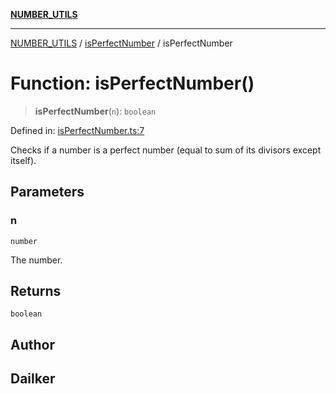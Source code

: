 [**NUMBER_UTILS**](../../README.md)

***

[NUMBER_UTILS](../../README.md) / [isPerfectNumber](../README.md) / isPerfectNumber

# Function: isPerfectNumber()

> **isPerfectNumber**(`n`): `boolean`

Defined in: [isPerfectNumber.ts:7](https://github.com/dailker/everyutil-js/blob/7799f3f003cb23f425be3f1c83c38483e2648188/src/number/isPerfectNumber.ts#L7)

Checks if a number is a perfect number (equal to sum of its divisors except itself).

## Parameters

### n

`number`

The number.

## Returns

`boolean`

## Author

## Dailker

